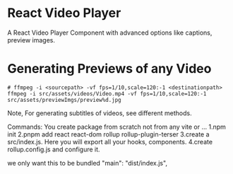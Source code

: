 # React Video Player

A React Video Player Component with advanced options like captions, preview images.

# Generating Previews of any Video

```
# ffmpeg -i <sourcepath> -vf fps=1/10,scale=120:-1 <destinationpath>
ffmpeg -i src/assets/videos/Video.mp4 -vf fps=1/10,scale=120:-1 src/assets/previewImgs/preview%d.jpg
```

Note, For generating subtitles of videos, see different methods.

Commands:
You create package from scratch not from any vite or ...
1.npm init
2.pnpm add react react-dom rollup rollup-plugin-terser
3.create a src/index.js. Here you will export all your hooks, components.
4.create rollup.config.js and configure it.

we only want this to be bundled
"main": "dist/index.js",

